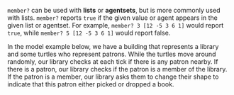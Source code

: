 ﻿`member?` can be used with **lists** or **agentsets**, but is more commonly used with lists. `member?` reports `true` if the given value or agent appears in the given list or agentset. For example, `member? 3 [12 -5 3 6 1]` would report `true`, while  `member? 5 [12 -5 3 6 1]` would report false. 



In the model example below, we have a building that represents a library and some turtles who represent patrons. While the turtles move around randomly, our library checks at each tick if there is any patron nearby. If there is a patron, our library checks if the patron is a member of the library. If the patron is a member, our library asks them to change their shape to indicate that this patron either picked or dropped a book. 